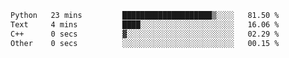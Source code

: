 <!--START_SECTION:waka-->

```txt
Python   23 mins         ████████████████████▒░░░░   81.50 %
Text     4 mins          ████░░░░░░░░░░░░░░░░░░░░░   16.06 %
C++      0 secs          ▓░░░░░░░░░░░░░░░░░░░░░░░░   02.29 %
Other    0 secs          ░░░░░░░░░░░░░░░░░░░░░░░░░   00.15 %
```

<!--END_SECTION:waka-->
